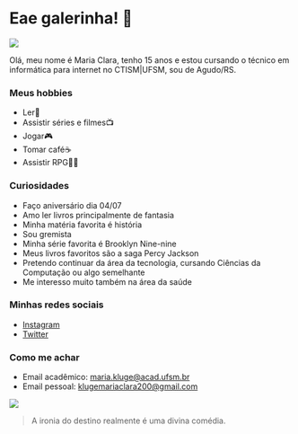# Eae galerinha! 👋

![](http://pa1.narvii.com/6767/723fb59181b6fe8e6c0bd07de086e385b9c20d2c_00.gif)

Olá, meu nome é Maria Clara, tenho 15 anos e estou cursando o técnico em informática para internet no CTISM|UFSM, sou de Agudo/RS.

### Meus hobbies
* Ler📕
* Assistir séries e filmes📺
* Jogar🎮
* Tomar café☕
* Assistir RPG🌹👀

### Curiosidades
* Faço aniversário dia 04/07
* Amo ler livros principalmente de fantasia
* Minha matéria favorita é história
* Sou gremista
* Minha série favorita é Brooklyn Nine-nine
* Meus livros favoritos são a saga Percy Jackson
* Pretendo continuar da área da tecnologia, cursando Ciências da Computação ou algo semelhante
* Me interesso muito também na área da saúde

### Minhas redes sociais
* [Instagram](https://www.instagram.com/klugee.mc/)
* [Twitter](https://twitter.com/klugeemc)

### Como me achar
* Email acadêmico: maria.kluge@acad.ufsm.br
* Email pessoal: klugemariaclara200@gmail.com

![](http://media.tumblr.com/tumblr_m6m78cZAYc1rni1ka.gif)

> A ironia do destino realmente é uma divina comédia.